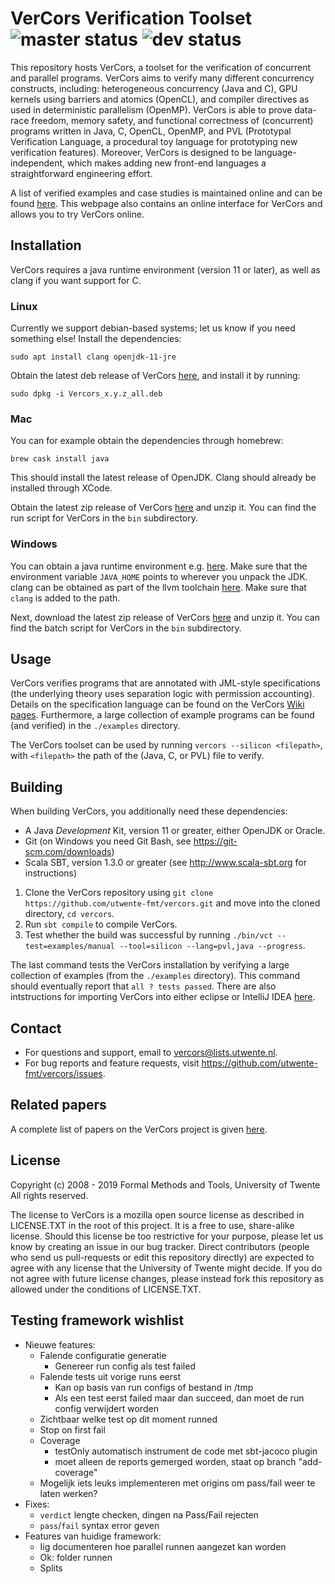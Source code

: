VerCors Verification Toolset ![master status](https://img.shields.io/travis/utwente-fmt/vercors/master?label=master) ![dev status](https://img.shields.io/travis/utwente-fmt/vercors/dev?label=dev)
=======

This repository hosts VerCors, a toolset for the verification of concurrent and parallel programs. VerCors aims to verify many different concurrency constructs, including: heterogeneous concurrency (Java and C), GPU kernels using barriers and atomics (OpenCL), and compiler directives as used in deterministic parallelism (OpenMP). VerCors is able to prove data-race freedom, memory safety, and functional correctness of (concurrent) programs written in Java, C, OpenCL, OpenMP, and PVL (Prototypal Verification Language, a procedural toy language for prototyping new verification features). Moreover, VerCors is designed to be language-independent, which makes adding new front-end languages a straightforward engineering effort.

A list of verified examples and case studies is maintained online and can be found [here](https://utwente.nl/vercors). This webpage also contains an online interface for VerCors and allows you to try VerCors online.

## Installation
VerCors requires a java runtime environment (version 11 or later), as well as clang if you want support for C.

### Linux
Currently we support debian-based systems; let us know if you need something else! Install the dependencies:

```shell script
sudo apt install clang openjdk-11-jre
```

Obtain the latest deb release of VerCors [here](https://github.com/utwente-fmt/vercors/releases/latest), and install it by running:

```shell script
sudo dpkg -i Vercors_x.y.z_all.deb
```

### Mac
You can for example obtain the dependencies through homebrew:

```shell script
brew cask install java
```

This should install the latest release of OpenJDK. Clang should already be installed through XCode.

Obtain the latest zip release of VerCors [here](https://github.com/utwente-fmt/vercors/releases/latest) and unzip it. You can find the run script for VerCors in the `bin` subdirectory.

### Windows
You can obtain a java runtime environment e.g. [here](https://jdk.java.net). Make sure that the environment variable `JAVA_HOME` points to wherever you unpack the JDK. clang can be obtained as part of the llvm toolchain [here](https://clang.llvm.org/). Make sure that `clang` is added to the path.

Next, download the latest zip release of VerCors [here](https://github.com/utwente-fmt/vercors/releases/latest) and unzip it. You can find the batch script for VerCors in the `bin` subdirectory.


## Usage
VerCors verifies programs that are annotated with JML-style specifications (the underlying theory uses separation logic with permission accounting). Details on the specification language can be found on the VerCors [Wiki pages](https://github.com/utwente-fmt/vercors/wiki). Furthermore, a large collection of example programs can be found (and verified) in the `./examples` directory.

The VerCors toolset can be used by running `vercors --silicon <filepath>`, with `<filepath>` the path of the (Java, C, or PVL) file to verify.

## Building
When building VerCors, you additionally need these dependencies:

- A Java _Development_ Kit, version 11 or greater, either OpenJDK or Oracle.
- Git (on Windows you need Git Bash, see <https://git-scm.com/downloads>)
- Scala SBT, version 1.3.0 or greater (see <http://www.scala-sbt.org> for instructions)

1. Clone the VerCors repository using `git clone https://github.com/utwente-fmt/vercors.git` and move into the cloned directory, `cd vercors`.
2. Run `sbt compile` to compile VerCors.
3. Test whether the build was successful by running `./bin/vct --test=examples/manual --tool=silicon --lang=pvl,java --progress`.

The last command tests the VerCors installation by verifying a large collection of examples (from the `./examples` directory). This command should eventually report that `all ? tests passed`. There are also intstructions for importing VerCors into either eclipse or IntelliJ IDEA [here](https://github.com/utwente-fmt/vercors/wiki).

## Contact
- For questions and support, email to <vercors@lists.utwente.nl>.
- For bug reports and feature requests, visit <https://github.com/utwente-fmt/vercors/issues>.

## Related papers
A complete list of papers on the VerCors project is given [here](http://eprints.eemcs.utwente.nl/view/project/VerCors.html).

## License
Copyright (c) 2008 - 2019 Formal Methods and Tools, University of Twente
All rights reserved.

The license to VerCors is a mozilla open source license as described in LICENSE.TXT in the root of this project. It is a free to use, share-alike license. Should this license be too restrictive for your purpose, please let us know by creating an issue in our bug tracker. Direct contributors (people who send us pull-requests or edit this repository directly) are expected to agree with any license that the University of Twente might decide. If you do not agree with future license changes, please instead fork this repository as allowed under the conditions of LICENSE.TXT.

## Testing framework wishlist

- Nieuwe features:
  - Falende configuratie generatie
    - Genereer run config als test failed
  - Falende tests uit vorige runs eerst
    - Kan op basis van run configs of bestand in /tmp
    - Als een test eerst failed maar dan succeed, dan moet de run config verwijdert worden
  - Zichtbaar welke test op dit moment runned
  - Stop on first fail
  - Coverage
    - testOnly automatisch instrument de code met sbt-jacoco plugin
    - moet alleen de reports gemerged worden, staat op branch "add-coverage"
  - Mogelijk iets leuks implementeren met origins om pass/fail weer te laten werken?
- Fixes:
  - `verdict` lengte checken, dingen na Pass/Fail rejecten
  - `pass`/`fail` syntax error geven
- Features van huidige framework:
  - Iig documenteren hoe parallel runnen aangezet kan worden
  - Ok: folder runnen
  - Splits
    